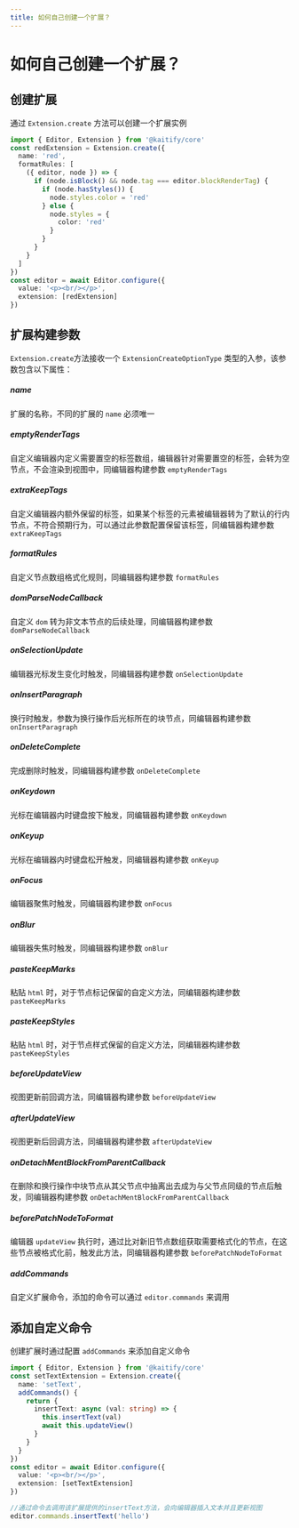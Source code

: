 ```yaml
---
title: 如何自己创建一个扩展？
---
```


# 如何自己创建一个扩展？

## 创建扩展

通过 `Extension.create` 方法可以创建一个扩展实例

```ts
import { Editor, Extension } from '@kaitify/core'
const redExtension = Extension.create({
  name: 'red',
  formatRules: [
    ({ editor, node }) => {
      if (node.isBlock() && node.tag === editor.blockRenderTag) {
        if (node.hasStyles()) {
          node.styles.color = 'red'
        } else {
          node.styles = {
            color: 'red'
          }
        }
      }
    }
  ]
})
const editor = await Editor.configure({
  value: '<p><br/></p>',
  extension: [redExtension]
})
```

## 扩展构建参数

`Extension.create`方法接收一个 `ExtensionCreateOptionType` 类型的入参，该参数包含以下属性：

##### name <Badge type="danger" text='string' />

扩展的名称，不同的扩展的 `name` 必须唯一

##### emptyRenderTags <Badge type="danger" text='string[]' />

自定义编辑器内定义需要置空的标签数组，编辑器针对需要置空的标签，会转为空节点，不会渲染到视图中，同编辑器构建参数 `emptyRenderTags`

##### extraKeepTags <Badge type="danger" text='string[]' />

自定义编辑器内额外保留的标签，如果某个标签的元素被编辑器转为了默认的行内节点，不符合预期行为，可以通过此参数配置保留该标签，同编辑器构建参数 `extraKeepTags`

##### formatRules <Badge type="danger" text="RuleFunctionType[]" />

自定义节点数组格式化规则，同编辑器构建参数 `formatRules`

##### domParseNodeCallback <Badge type="danger" text="(this: Editor, node: KNode) => KNode[]" />

自定义 `dom` 转为非文本节点的后续处理，同编辑器构建参数 `domParseNodeCallback`

##### onSelectionUpdate <Badge type="danger" text="(this: Editor, selection: Selection) => void" />

编辑器光标发生变化时触发，同编辑器构建参数 `onSelectionUpdate`

##### onInsertParagraph <Badge type="danger" text="(this: Editor, node: KNode) => void" />

换行时触发，参数为换行操作后光标所在的块节点，同编辑器构建参数 `onInsertParagraph`

##### onDeleteComplete <Badge type="danger" text="(this: Editor) => void" />

完成删除时触发，同编辑器构建参数 `onDeleteComplete`

##### onKeydown <Badge type="danger" text="(this: Editor, event: KeyboardEvent) => void" />

光标在编辑器内时键盘按下触发，同编辑器构建参数 `onKeydown`

##### onKeyup <Badge type="danger" text="(this: Editor, event: KeyboardEvent) => void" />

光标在编辑器内时键盘松开触发，同编辑器构建参数 `onKeyup`

##### onFocus <Badge type="danger" text="(this: Editor, event: FocusEvent) => void" />

编辑器聚焦时触发，同编辑器构建参数 `onFocus`

##### onBlur <Badge type="danger" text="(this: Editor, event: FocusEvent) => void" />

编辑器失焦时触发，同编辑器构建参数 `onBlur`

##### pasteKeepMarks <Badge type="danger" text="(this: Editor, node: KNode) => KNodeMarksType" />

粘贴 `html` 时，对于节点标记保留的自定义方法，同编辑器构建参数 `pasteKeepMarks`

##### pasteKeepStyles <Badge type="danger" text="(this: Editor, node: KNode) => KNodeStylesType" />

粘贴 `html` 时，对于节点样式保留的自定义方法，同编辑器构建参数 `pasteKeepStyles`

##### beforeUpdateView <Badge type="danger" text="(this: Editor) => void" />

视图更新前回调方法，同编辑器构建参数 `beforeUpdateView`

##### afterUpdateView <Badge type="danger" text="(this: Editor) => void" />

视图更新后回调方法，同编辑器构建参数 `afterUpdateView`

##### onDetachMentBlockFromParentCallback <Badge type="danger" text="(this: Editor, node: KNode) => boolean" />

在删除和换行操作中块节点从其父节点中抽离出去成为与父节点同级的节点后触发，同编辑器构建参数 `onDetachMentBlockFromParentCallback`

##### beforePatchNodeToFormat <Badge type="danger" text="(this: Editor, node: KNode) => KNode" />

编辑器 `updateView` 执行时，通过比对新旧节点数组获取需要格式化的节点，在这些节点被格式化前，触发此方法，同编辑器构建参数 `beforePatchNodeToFormat`

##### addCommands <Badge type="danger" text="((this: Editor) => EditorCommandsType) | undefined" />

自定义扩展命令，添加的命令可以通过 `editor.commands` 来调用

## 添加自定义命令

创建扩展时通过配置 `addCommands` 来添加自定义命令

```ts
import { Editor, Extension } from '@kaitify/core'
const setTextExtension = Extension.create({
  name: 'setText',
  addCommands() {
    return {
      insertText: async (val: string) => {
        this.insertText(val)
        await this.updateView()
      }
    }
  }
})
const editor = await Editor.configure({
  value: '<p><br/></p>',
  extension: [setTextExtension]
})
```

```ts
//通过命令去调用该扩展提供的insertText方法，会向编辑器插入文本并且更新视图
editor.commands.insertText('hello')
```
